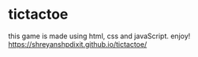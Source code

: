 # tictactoe
this game is made using html, css and javaScript.
enjoy!
https://shreyanshpdixit.github.io/tictactoe/
